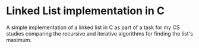 # Linked List implementation in C

A simple implementation of a linked list in C as part of a task for my CS studies comparing the recursive and iterative algorithms for finding the list's maximum.